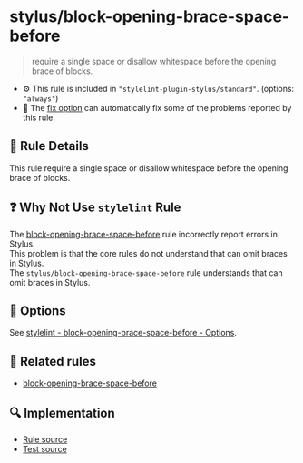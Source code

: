 # stylus/block-opening-brace-space-before

> require a single space or disallow whitespace before the opening brace of blocks.

- :gear: This rule is included in `"stylelint-plugin-stylus/standard"`. (options: `"always"`)
- :wrench: The [fix option](https://stylelint.io/user-guide/usage/options#fix) can automatically fix some of the problems reported by this rule.

## :book: Rule Details

This rule require a single space or disallow whitespace before the opening brace of blocks.

## :question: Why Not Use `stylelint` Rule

The [block-opening-brace-space-before] rule incorrectly report errors in Stylus.  
This problem is that the core rules do not understand that can omit braces in Stylus.  
The `stylus/block-opening-brace-space-before` rule understands that can omit braces in Stylus.

## :wrench: Options

See [stylelint - block-opening-brace-space-before - Options](https://stylelint.io/user-guide/rules/block-opening-brace-space-before#options).

## :couple: Related rules

- [block-opening-brace-space-before]

[block-opening-brace-space-before]: https://stylelint.io/user-guide/rules/block-opening-brace-space-before

## :mag: Implementation

- [Rule source](https://github.com/stylus/stylelint-stylus/blob/main/lib/rules/block-opening-brace-space-before.js)
- [Test source](https://github.com/stylus/stylelint-stylus/blob/main/tests/lib/rules/block-opening-brace-space-before.js)
